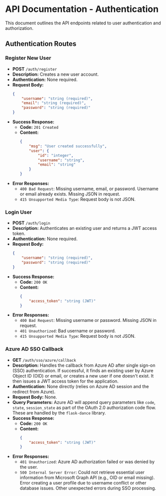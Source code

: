# API Documentation - Authentication

This document outlines the API endpoints related to user authentication and authorization.

## Authentication Routes

### Register New User

*   **POST** `/auth/register`
*   **Description:** Creates a new user account.
*   **Authentication:** None required.
*   **Request Body:**
    ```json
    {
        "username": "string (required)",
        "email": "string (required)",
        "password": "string (required)"
    }
    ```
*   **Success Response:**
    *   **Code:** `201 Created`
    *   **Content:**
        ```json
        {
            "msg": "User created successfully",
            "user": {
                "id": "integer",
                "username": "string",
                "email": "string"
            }
        }
        ```
*   **Error Responses:**
    *   `400 Bad Request`: Missing username, email, or password. Username or email already exists. Missing JSON in request.
    *   `415 Unsupported Media Type`: Request body is not JSON.

### Login User

*   **POST** `/auth/login`
*   **Description:** Authenticates an existing user and returns a JWT access token.
*   **Authentication:** None required.
*   **Request Body:**
    ```json
    {
        "username": "string (required)",
        "password": "string (required)"
    }
    ```
*   **Success Response:**
    *   **Code:** `200 OK`
    *   **Content:**
        ```json
        {
            "access_token": "string (JWT)"
        }
        ```
*   **Error Responses:**
    *   `400 Bad Request`: Missing username or password. Missing JSON in request.
    *   `401 Unauthorized`: Bad username or password.
    *   `415 Unsupported Media Type`: Request body is not JSON.

### Azure AD SSO Callback

*   **GET** `/auth/sso/azure/callback`
*   **Description:** Handles the callback from Azure AD after single sign-on (SSO) authentication. If successful, it finds an existing user by Azure Object ID (OID) or email, or creates a new user if one doesn't exist. It then issues a JWT access token for the application.
*   **Authentication:** None directly (relies on Azure AD session and the redirect from Azure).
*   **Request Body:** None.
*   **Query Parameters:** Azure AD will append query parameters like `code`, `state`, `session_state` as part of the OAuth 2.0 authorization code flow. These are handled by the `flask-dance` library.
*   **Success Response:**
    *   **Code:** `200 OK`
    *   **Content:**
        ```json
        {
            "access_token": "string (JWT)"
        }
        ```
*   **Error Responses:**
    *   `401 Unauthorized`: Azure AD authorization failed or was denied by the user.
    *   `500 Internal Server Error`: Could not retrieve essential user information from Microsoft Graph API (e.g., OID or email missing). Error creating a user profile due to username conflict or other database issues. Other unexpected errors during SSO processing.
